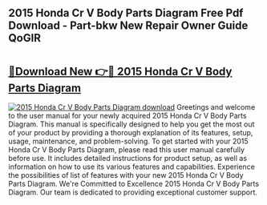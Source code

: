 ## 2015 Honda Cr V Body Parts Diagram Free Pdf Download - Part-bkw New Repair Owner Guide QoGlR

# <h2><a href="http://dfl3ct.blite.top/?on=2015+Honda+Cr+V+Body+Parts+Diagram">🔗Download New 👉🔴 2015 Honda Cr V Body Parts Diagram</a></h2>

[![2015 Honda Cr V Body Parts Diagram download](https://i.imgur.com/lujVjoI.png)](http://dfl3ct.blite.top/?on=2015+Honda+Cr+V+Body+Parts+Diagram)
Greetings and welcome to the user manual for your newly acquired 2015 Honda Cr V Body Parts Diagram. This manual is specifically designed to help you get the most out of your product by providing a thorough explanation of its features, setup, usage, maintenance, and problem-solving. To get started with your 2015 Honda Cr V Body Parts Diagram, please read this user manual carefully before use. It includes detailed instructions for product setup, as well as information on how to use its various features and capabilities. Experience the possibilities of list of features with your new 2015 Honda Cr V Body Parts Diagram. We're Committed to Excellence 2015 Honda Cr V Body Parts Diagram. Our team is dedicated to providing exceptional customer support.
